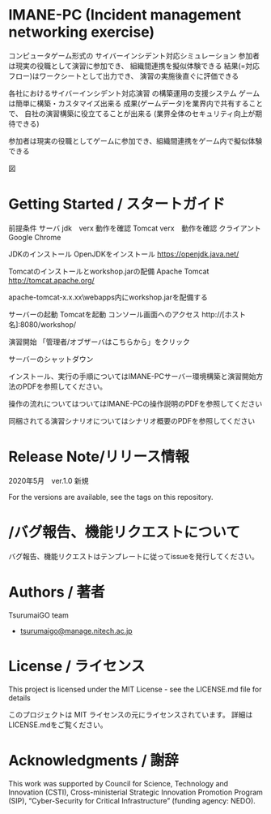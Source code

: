 # IMANE-PC (Incident management networking exercise) 

コンピュータゲーム形式の
サイバーインシデント対応シミュレーション
参加者は現実の役職として演習に参加でき、
組織間連携を擬似体験できる
結果(=対応フロー)はワークシートとして出力でき、
演習の実施後直ぐに評価できる

各社におけるサイバーインシデント対応演習
の構築運用の支援システム
ゲームは簡単に構築・カスタマイズ出来る
成果(ゲームデータ)を業界内で共有することで、
自社の演習構築に役立てることが出来る
(業界全体のセキュリティ向上が期待できる)

参加者は現実の役職としてゲームに参加でき、組織間連携をゲーム内で擬似体験できる

図
# Getting Started / スタートガイド
前提条件
サーバ
jdk　verx 動作を確認
Tomcat verx　動作を確認
クライアント
Google Chrome
 
JDKのインストール
 OpenJDKをインストール
https://openjdk.java.net/

Tomcatのインストールとworkshop.jarの配備
Apache Tomcat
http://tomcat.apache.org/

apache-tomcat-x.x.xx\webapps内にworkshop.jarを配備する

サーバーの起動
Tomcatを起動
コンソール画面へのアクセス
http://[ホスト名]:8080/workshop/

演習開始
「管理者/オブザーバはこちらから」をクリック

サーバーのシャットダウン

インストール、実行の手順についてはIMANE-PCサーバー環境構築と演習開始方法のPDFを参照してください。

操作の流れについてはついてはIMANE-PCの操作説明のPDFを参照してください

同梱されてる演習シナリオについてはシナリオ概要のPDFを参照してください

# Release Note/リリース情報
2020年5月　ver.1.0 新規

For the versions are available, see the tags on this repository.


# /バグ報告、機能リクエストについて

バグ報告、機能リクエストはテンプレートに従ってissueを発行してください。

# Authors / 著者

TsurumaiGO team
+ tsurumaigo@manage.nitech.ac.jp

# License / ライセンス

This project is licensed under the MIT License - see the LICENSE.md file for details

このプロジェクトは MIT ライセンスの元にライセンスされています。 詳細はLICENSE.mdをご覧ください。

# Acknowledgments / 謝辞

This work was supported by Council for Science, Technology and Innovation (CSTI), Cross-ministerial Strategic Innovation Promotion Program (SIP), “Cyber-Security for Critical Infrastructure” (funding agency: NEDO). 

